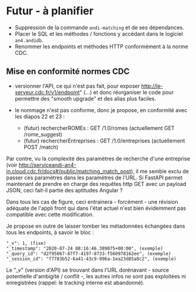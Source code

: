 # Futur - à planifier

- Suppression de la commande `andi-matching` et de ses dépendances.
- Placer le SQL et les méthodes / fonctions y accédant dans le logiciel `an4.andidb`.
- Renommer les endpoints et méthodes HTTP conformément à la norme CDC.

## Mise en conformité normes CDC

- versionner l'API, ce qui n'est pas fait, pour exposer http://le-serveur.cdc.fr/v1/endpoint" (...)
  et donc réorganiser le code pour permettre des "smooth upgrade" et des alias plus faciles.

- le nommage n'est pas conforme, donc je propose, en conformité avec les diapos 22 et 23 :
    - (futur) rechercherROMEs : GET /1.0/romes (actuellement GET /rome_suggest)
    - (futur) rechercherEntreprises : GET /1.0/entreprises (actuellement POST /match)

Par contre, vu la complexité des paramètres de recherche d'une entreprise (voir
http://serviceandi-an4-in.cloud.cdc.fr/docs#/public/matching_match_post), il me semble exclu de
passer ces paramètres dans les paramètres de l'URL. Si FastAPI permet maintenant de prendre en
charge des requêtes http GET avec un payload JSON, ceci fait-il partie des aptitudes Angular ?

Dans tous les cas de figure, ceci entrainera - forcément - une révision adéquate de l'appli front
qui dans l'état actuel n'est bien évidemment pas compatible avec cette modification.

Je propose en outre de laisser tomber les métadonnées échangées dans tous les endpoints, à savoir le
bloc :

    "_v": 1, (fixe)
    "_timestamp": "2020-07-24 08:16:46.389075+00:00", (exemple)
    "_query_id": "d2f95067-87f7-4197-8733-f560978162ee", (exemple)
    "_session_id": "f7783b52-6a41-43c9-996a-1ea23d85a8c2", (exemple)

Le "_v" (version d'API) se trouvant dans l'URL dorénavant - source potentielle d'ambigïté / conflit
-, les autres infos ne sont pas exploitées ni enregistrées (rappel: le tracking interne est
abandonné).
